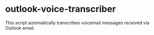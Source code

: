 # outlook-voice-transcriber
This script automatically transcribes voicemail messages received via Outlook email.
